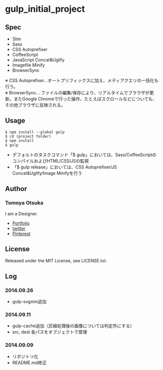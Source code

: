 # gulp_initial_project

## Spec

* Slim
* Sass
* CSS Autoprefixer
* CoffeeScript
* JavaScript Concat&Uglify
* Imagefile Minify
* BrowserSync

※ CSS Autoprefixer...オートプリフィックスに加え、メディアクエリの一括化も行う。  
※ BrowserSync... ファイルの編集/保存により、リアルタイムでブラウザが更新。またGoogle Chromeで行った操作、たとえばスクロールなどについても、その他ブラウザに反映される。

## Usage

    $ npm install --global gulp
    $ cd (project folder)
    $ npm install
    $ gulp

* デフォルトのタスクコマンド「$ gulp」においては、Sass/CoffeeScriptのコンパイルおよびHTML/CSS/JSの監視
* 「$ gulp release」においては、CSS Autoprefixer/JS Concat&Uglify/Image Minifyを行う

## Author

### Tomoya Otsuka

I am a Designer.

* [Portfolio](http://otsukatomoya.com)
* [twitter](https://twitter.com/tomoya_otsuka)
* [Pinterest](http://jp.pinterest.com/tomoyaotsuka/)

## License

Released under the MIT License, see LICENSE.txt.

## Log

### 2014.09.26

* gulp-svgmin追加

### 2014.09.11

* gulp-cache追加（圧縮処理後の画像については判定外にする）
* src, dest 各パスをオブジェクトで管理

### 2014.09.09

* リポジトリ化
* README.md修正
